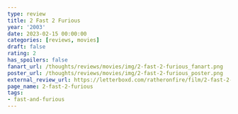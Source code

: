 ```yaml
---
type: review
title: 2 Fast 2 Furious
year: '2003'
date: 2023-02-15 00:00:00
categories: [reviews, movies]
draft: false
rating: 2
has_spoilers: false
fanart_url: /thoughts/reviews/movies/img/2-fast-2-furious_fanart.png
poster_url: /thoughts/reviews/movies/img/2-fast-2-furious_poster.png
external_review_url: https://letterboxd.com/ratheronfire/film/2-fast-2-furious/
page_name: 2-fast-2-furious
tags:
- fast-and-furious
---
```


